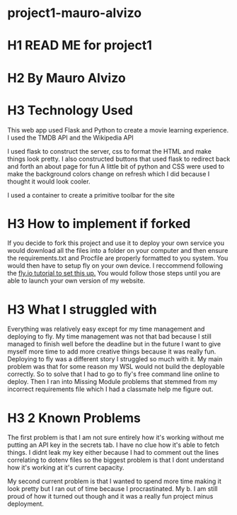 # project1-mauro-alvizo
# H1 READ ME for project1
# H2 By Mauro Alvizo

# H3 Technology Used
This web app used Flask and Python to create a movie learning experience.
I used the TMDB API and the Wikipedia API

I used flask to construct the server, css to format the HTML and make things look pretty.
I also constructed buttons that used flask to redirect back and forth an about page for fun
A little bit of python and CSS were used to make the background colors change on refresh which I did because I thought it would look cooler.

I used a container to create a primitive toolbar for the site

# H3 How to implement if forked

If you decide to fork this project and use it to deploy your own service you would download all the files into a folder on your computer and then
ensure the requirements.txt and Procfile are properly formatted to you system. You would then have to setup fly on your own device. I reccommend following
the [fly.io tutorial to set this up.](https://fly.io/docs/languages-and-frameworks/python/) You would follow those steps until you are able to launch your own
version of my website.

# H3 What I struggled with

Everything was relatively easy except for my time management and deploying to fly. My time management was not that bad because I still managed to finish well before the deadline but in the future I want to give myself more time to add more creative things because it was really fun. Deploying to fly was a different story I struggled so much with it. My main problem was that for some reason my WSL would not build the deployable correctly. So to solve that I had to go to fly's free command line online to deploy. Then I ran into Missing Module problems that stemmed from my incorrect requirements file which I had a classmate help me figure out.

# H3 2 Known Problems

The first problem is that I am not sure entirely how it's working without me putting an API key in the secrets tab. I have no clue how it's able to fetch things. I didnt leak my key either because I had to comment out the lines correlating to dotenv files so the biggest problem is that I dont understand how it's working at it's current capacity.

My second current problem is that I wanted to spend more time making it look pretty but I ran out of time because I procrastinated. My b. I am still proud of how it turned out though and it was a really fun project minus deployment.


